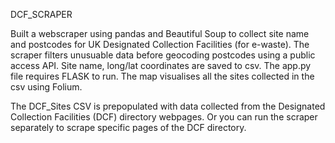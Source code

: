DCF_SCRAPER

Built a webscraper using pandas and Beautiful Soup to collect site name and postcodes for UK Designated Collection Facilities (for e-waste). The scraper filters unusuable data before geocoding postcodes using a public access API. Site name, long/lat coordinates are saved to csv.
The app.py file requires FLASK to run. The map visualises all the sites collected in the csv using Folium.

The DCF_Sites CSV is prepopulated with data collected from the Designated Collection Facilities (DCF) directory webpages. Or you can run the scraper separately to scrape specific pages of the DCF directory.
